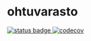 # ohtuvarasto
[![status badge](https://github.com/kaltionkasvatti/ohtuvarasto/workflows/CI/badge.svg)
](https://github.com/kaltionkasvatti/ohtuvarasto/actions)
[![codecov](https://codecov.io/github/kaltionkasvatti/ohtuvarasto/graph/badge.svg?token=9DNAX6OU8S)](https://codecov.io/github/kaltionkasvatti/ohtuvarasto)
